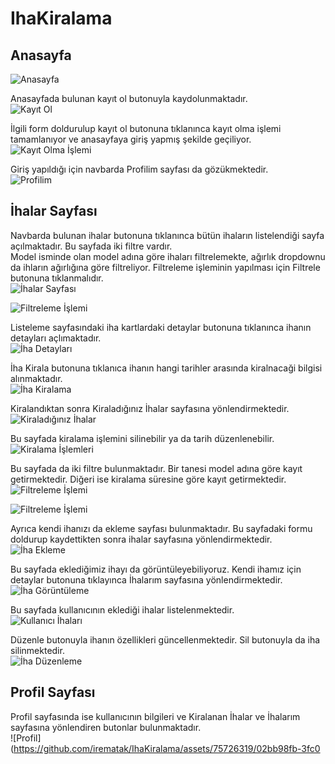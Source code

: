 # IhaKiralama

## Anasayfa 
![Anasayfa](https://github.com/irematak/django_deneme/assets/75726319/0addc284-817c-47b3-9548-1b949b278281)

Anasayfada bulunan kayıt ol butonuyla kaydolunmaktadır.  
![Kayıt Ol](https://github.com/irematak/django_deneme/assets/75726319/0951ad69-db4e-4efe-987d-8041f22a16c9)

İlgili form doldurulup kayıt ol butonuna tıklanınca kayıt olma işlemi tamamlanıyor ve anasayfaya giriş yapmış şekilde geçiliyor.  
![Kayıt Olma İşlemi](https://github.com/irematak/django_deneme/assets/75726319/bcc40bf6-f981-4a1f-a644-4fb9325632b7)

Giriş yapıldığı için navbarda Profilim sayfası da gözükmektedir.  
![Profilim](https://github.com/irematak/django_deneme/assets/75726319/afcb43b9-d86e-4811-aa98-d08af9a451f4)

## İhalar Sayfası

Navbarda bulunan ihalar butonuna tıklanınca bütün ihaların listelendiği sayfa açılmaktadır. Bu sayfada iki filtre vardır.  
Model isminde olan model adına göre ihaları filtrelemekte, ağırlık dropdownu da ihların ağırlığına göre filtreliyor. Filtreleme işleminin yapılması için Filtrele butonuna tıklanmalıdır.  
![İhalar Sayfası](https://github.com/irematak/IhaKiralama/assets/75726319/0d787e66-ebd7-46a9-953e-ba4e87d00486)

![Filtreleme İşlemi](https://github.com/irematak/django_deneme/assets/75726319/f46374cc-ee87-4ab3-a3e5-eed09e231873)

Listeleme sayfasındaki iha kartlardaki detaylar butonuna tıklanınca ihanın detayları açlımaktadır.  
![İha Detayları](https://github.com/irematak/django_deneme/assets/75726319/8b7d3095-9545-43f2-b822-ff08e1c5fd6c)

İha Kirala butonuna tıklanıca ihanın hangi tarihler arasında kiralnacaği bilgisi alınmaktadır.  
![İha Kiralama](https://github.com/irematak/django_deneme/assets/75726319/32362ef6-a3cb-4016-894b-9ceef3894fea)

Kiralandıktan sonra Kiraladığınız İhalar sayfasına yönlendirmektedir.  
![Kiraladığınız İhalar](https://github.com/irematak/IhaKiralama/assets/75726319/0e7e9374-1b3d-49f4-bdab-8dd22994a866)

Bu sayfada kiralama işlemini silinebilir ya da tarih düzenlenebilir.  
![Kiralama İşlemleri](https://github.com/irematak/IhaKiralama/assets/75726319/57c9ff95-84f9-4279-a33e-aa0e61607940)

Bu sayfada da iki filtre bulunmaktadır. Bir tanesi model adına göre kayıt getirmektedir. Diğeri ise kiralama süresine göre kayıt getirmektedir.  
![Filtreleme İşlemi](https://github.com/irematak/IhaKiralama/assets/75726319/aa723798-5de0-456e-8005-ea67ba72fcb1)

![Filtreleme İşlemi](https://github.com/irematak/IhaKiralama/assets/75726319/791af3b4-b94b-469d-851d-60c9d0d90e6f)

Ayrıca kendi ihanızı da ekleme sayfası bulunmaktadır. Bu sayfadaki formu doldurup kaydettikten sonra ihalar sayfasına yönlendirmektedir.  
![İha Ekleme](https://github.com/irematak/IhaKiralama/assets/75726319/5ba31cf5-d738-4e8c-a5a2-e9d714b58dbe)

Bu sayfada eklediğimiz ihayı da görüntüleyebiliyoruz. Kendi ihamız için detaylar butonuna tıklayınca İhalarım sayfasına yönlendirmektedir.  
![İha Görüntüleme](https://github.com/irematak/IhaKiralama/assets/75726319/a488d301-4e92-43d5-8339-b0795bae0392)

Bu sayfada kullanıcının eklediği ihalar listelenmektedir.  
![Kullanıcı İhaları](https://github.com/irematak/IhaKiralama/assets/75726319/9aacf17d-702c-4ee2-821b-c804ab732a2d)

Düzenle butonuyla ihanın özellikleri güncellenmektedir. Sil butonuyla da iha silinmektedir.  
![İha Düzenleme](https://github.com/irematak/IhaKiralama/assets/75726319/c6e03a97-3ebf-4a1e-b986-a46fb5905e8b)

## Profil Sayfası

Profil sayfasında ise kullanıcının bilgileri ve Kiralanan İhalar ve İhalarım sayfasına yönlendiren butonlar bulunmaktadır.  
![Profil](https://github.com/irematak/IhaKiralama/assets/75726319/02bb98fb-3fc0



















